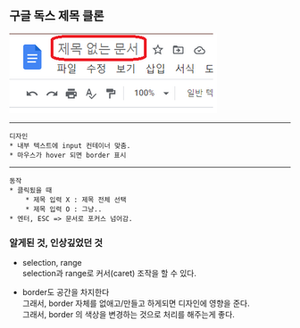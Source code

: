 ## 구글 독스 제목 클론

<img src="./img/google_title.png">

---

    디자인
    * 내부 텍스트에 input 컨테이너 맞춤.
    * 마우스가 hover 되면 border 표시

---

    동작
    * 클릭됬을 때
        * 제목 입력 X : 제목 전체 선택
        * 제목 입력 O : 그냥..
    * 엔터, ESC => 문서로 포커스 넘어감.

### 알게된 것, 인상깊었던 것

- selection, range
  <br>selection과 range로 커서(caret) 조작을 할 수 있다.

- border도 공간을 차지한다
  <br>그래서, border 자체를 없애고/만들고 하게되면 디자인에 영향을 준다.
  <br>그래서, border 의 색상을 변경하는 것으로 처리를 해주는게 좋다.
